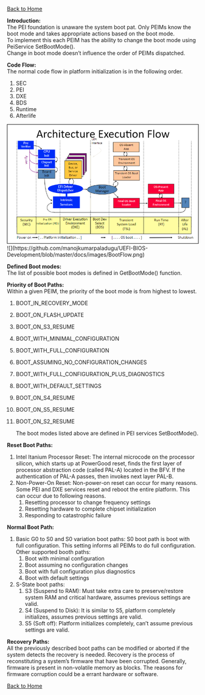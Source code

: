 [Back to Home](index.md)

**Introduction:**  
The PEI foundation is unaware the system boot pat. Only PEIMs know the boot mode and takes appropriate actions based on the boot mode.  
To implement this each PEIM has the ability to change the boot mode using PeiService SetBootMode().  
Change in boot mode doesn’t influence the order of PEIMs dispatched.

**Code Flow:**  
The normal code flow in platform initialization is in the following order.
1. SEC
1. PEI
1. DXE
1. BDS
1. Runtime
1. Afterlife

<img src="https://github.com/manojkumarpaladugu/UEFI-BIOS-Development/blob/master/docs/images/BootFlow.png" width="800" />
![](https://github.com/manojkumarpaladugu/UEFI-BIOS-Development/blob/master/docs/images/BootFlow.png)

**Defined Boot modes:**  
The list of possible boot modes is defined in GetBootMode() function.

**Priority of Boot Paths:**  
Within a given PEIM, the priority of the boot mode is from highest to lowest.
1. BOOT_IN_RECOVERY_MODE
1. BOOT_ON_FLASH_UPDATE
1. BOOT_ON_S3_RESUME
1. BOOT_WITH_MINIMAL_CONFIGURATION
1. BOOT_WITH_FULL_CONFIGURATION
1. BOOT_ASSUMING_NO_CONFIGURATION_CHANGES
1. BOOT_WITH_FULL_CONFIGURATION_PLUS_DIAGNOSTICS
1. BOOT_WITH_DEFAULT_SETTINGS
1. BOOT_ON_S4_RESUME
1. BOOT_ON_S5_RESUME
1. BOOT_ON_S2_RESUME

   The boot modes listed above are defined in PEI services SetBootMode().

**Reset Boot Paths:**  
1. Intel Itanium Processor Reset:
The internal microcode on the processor silicon, which starts up at PowerGood reset, finds the first layer of processor abstraction code (called PAL-A) located in the BFV. If the authentication of PAL-A passes, then invokes next layer PAL-B.
1. Non-Power-On Reset:
Non-power-on reset can occur for many reasons. Some PEI and DXE services reset and reboot the entire platform. This can occur due to following reasons.
   1. Resetting processor to change frequency settings
   1. Resetting hardware to complete chipset initialization
   1. Responding to catastrophic failure

**Normal Boot Path:**  
1. Basic G0 to S0 and S0 variation boot paths:
S0 boot path is boot with full configuration. This setting informs all PEIMs to do full configuration.  
   Other supported booth paths:
   1. Boot with minimal configuration
   1. Boot assuming no configuration changes
   1. Boot with full configuration plus diagnostics
   1. Boot with default settings
1. S-State boot paths:
   1. S3 (Suspend to RAM):
Must take extra care to preserve/restore system RAM and critical hardware, assumes previous settings are valid.
   1. S4 (Suspend to Disk):
It is similar to S5, platform completely initializes, assumes previous settings are valid.
   1. S5 (Soft off):
Platform initializes completely, can’t assume previous settings are valid.

**Recovery Paths:**  
All the previously described boot paths can be modified or aborted if the system detects the recovery is needed. Recovery is the process of reconstituting a system’s firmware that have been corrupted. Generally, firmware is present in non-volatile memory as blocks. The reasons for firmware corruption could be a errant hardware or software.

[Back to Home](index.md)
